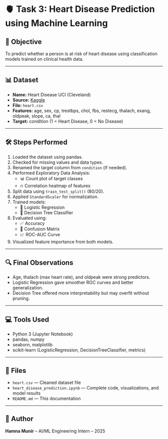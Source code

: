 # 🫀 Task 3: Heart Disease Prediction using Machine Learning

## 🎯 Objective  
To predict whether a person is at risk of heart disease using classification models trained on clinical health data.

---

## 📊 Dataset
- **Name:** Heart Disease UCI (Cleveland)  
- **Source:** [Kaggle](https://www.kaggle.com/datasets)  
- **File:** `heart.csv`  
- **Features:** age, sex, cp, trestbps, chol, fbs, restecg, thalach, exang, oldpeak, slope, ca, thal  
- **Target:** condition (1 = Heart Disease, 0 = No Disease)

---

## 🛠️ Steps Performed
1. Loaded the dataset using pandas.
2. Checked for missing values and data types.
3. Renamed the target column from `condition` (if needed).
4. Performed Exploratory Data Analysis:
   - 📊 Count plot of target classes
   - 🔥 Correlation heatmap of features
5. Split data using `train_test_split()` (80/20).
6. Applied `StandardScaler` for normalization.
7. Trained models:
   - 🔹 Logistic Regression
   - 🔸 Decision Tree Classifier
8. Evaluated using:
   - ✅ Accuracy
   - 🧮 Confusion Matrix
   - 📈 ROC-AUC Curve
9. Visualized feature importance from both models.

---

## 🔍 Final Observations
- Age, thalach (max heart rate), and oldpeak were strong predictors.
- Logistic Regression gave smoother ROC curves and better generalization.
- Decision Tree offered more interpretability but may overfit without pruning.

---

## 💻 Tools Used
- Python 3 (Jupyter Notebook)
- pandas, numpy
- seaborn, matplotlib
- scikit-learn (LogisticRegression, DecisionTreeClassifier, metrics)

---

## 📁 Files
- `heart.csv` — Cleaned dataset file  
- `heart_disease_prediction.ipynb` — Complete code, visualizations, and model results  
- `README.md` — This documentation

---

## 🙌 Author
**Hamna Munir** – AI/ML Engineering Intern – 2025


